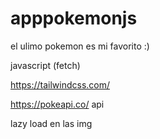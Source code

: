 # apppokemonjs
el ulimo pokemon es mi favorito :)

javascript (fetch)

https://tailwindcss.com/

https://pokeapi.co/ api

lazy load en las img


